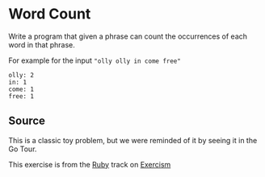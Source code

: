 # Word Count

Write a program that given a phrase can count the occurrences of each word in that phrase.

For example for the input `"olly olly in come free"`

```plain
olly: 2
in: 1
come: 1
free: 1
```

## Source

This is a classic toy problem, but we were reminded of it by seeing it in the Go Tour.

This exercise is from the [Ruby][ruby] track on [Exercism][exercism]

[exercism]: http://exercism.io
[ruby]: http://exercism.io/languages/ruby
